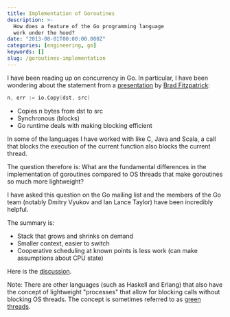```yaml
---
title: Implementation of Goroutines
description: >-
  How does a feature of the Go programming language
  work under the hood?
date: "2013-08-01T00:00:00.000Z"
categories: [engineering, go]
keywords: []
slug: /goroutines-implementation
---
```


I have been reading up on concurrency in Go. In particular, I have been wondering about the statement from a [presentation](https://talks.golang.org/2013/oscon-dl.slide#31) by [Brad Fitzpatrick](https://bradfitz.com/):

```go
n, err := io.Copy(dst, src)
```

- Copies n bytes from dst to src
- Synchronous (blocks)
- Go runtime deals with making blocking efficient

In some of the languages I have worked with like C, Java and Scala, a call that blocks the execution of the current function also blocks the current thread.

The question therefore is: What are the fundamental differences in the implementation of goroutines compared to OS threads that make goroutines so much more lightweight?

I have asked this question on the Go mailing list and the members of the Go team (notably Dmitry Vyukov and Ian Lance Taylor) have been incredibly helpful.

The summary is:

- Stack that grows and shrinks on demand
- Smaller context, easier to switch
- Cooperative scheduling at known points is less work (can make assumptions about CPU state)

Here is the [discussion](https://groups.google.com/g/golang-nuts/c/j51G7ieoKh4/m/wxNaKkFEfvcJ?pli=1).

Note: There are other languages (such as Haskell and Erlang) that also have the concept of lightweight "processes" that allow for blocking calls without blocking OS threads. The concept is sometimes referred to as [green threads](https://en.wikipedia.org/wiki/Green_threads).
